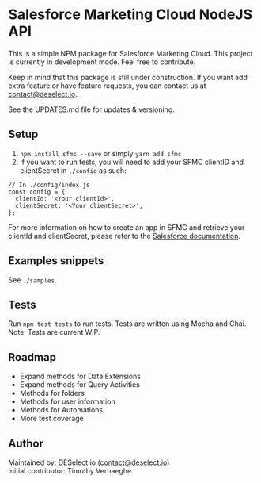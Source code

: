 # Salesforce Marketing Cloud NodeJS API
This is a simple NPM package for Salesforce Marketing Cloud.
This project is currently in development mode. Feel free to contribute.

Keep in mind that this package is still under construction.
If you want add extra feature or have feature requests, you can contact us at contact@deselect.io.

See the UPDATES.md file for updates & versioning.


## Setup
1. `npm install sfmc --save` or simply `yarn add sfmc`
2. If you want to run tests, you will need to add your SFMC clientID and clientSecret in `./config` as such:
```
// In ./config/index.js
const config = {
  clientId: '<Your clientId>',
  clientSecret: '<Your clientSecret>',
};
```
For more information on how to create an app in SFMC and retrieve your clientId and clientSecret, please refer to the [Salesforce documentation](https://developer.salesforce.com/docs/atlas.en-us.noversion.mc-app-development.meta/mc-app-development/create-a-mc-app.htm).


## Examples snippets
See `./samples`.


## Tests
Run `npm test tests` to run tests.
Tests are written using Mocha and Chai.
Note: Tests are current WIP.


## Roadmap
- Expand methods for Data Extensions
- Expand methods for Query Activities
- Methods for folders
- Methods for user information
- Methods for Automations
- More test coverage


## Author
Maintained by: DESelect.io (contact@deselect.io) <br />
Initial contributor: Timothy Verhaeghe
